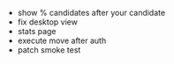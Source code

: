 - show % candidates after your candidate
- fix desktop view
- stats page
- execute move after auth
- patch smoke test
